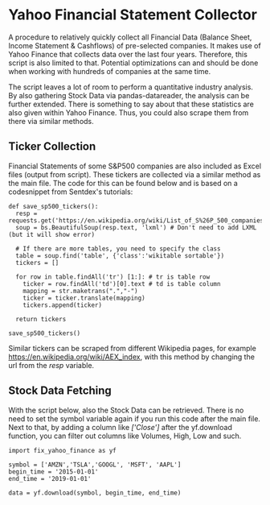 # Yahoo Financial Statement Collector
A procedure to relatively quickly collect all Financial Data (Balance Sheet, Income Statement &amp; Cashflows) of pre-selected companies. It makes use of Yahoo Finance that collects data over the last four years. Therefore, this script is also limited to that. Potential optimizations can and should be done when working with hundreds of companies at the same time. 

The script leaves a lot of room to perform a quantitative industry analysis. By also gathering Stock Data via pandas-datareader, the analysis can be further extended. There is something to say about that these statistics are also given within Yahoo Finance. Thus, you could also scrape them from there via similar methods.

## Ticker Collection
Financial Statements of some S&P500 companies are also included as Excel files (output from script). These tickers are collected via a similar method as the main file. The code for this can be found below and is based on a codesnippet from Sentdex's tutorials: 

```
def save_sp500_tickers():
  resp = requests.get('https://en.wikipedia.org/wiki/List_of_S%26P_500_companies')
  soup = bs.BeautifulSoup(resp.text, 'lxml') # Don't need to add LXML (but it will show error)

  # If there are more tables, you need to specify the class
  table = soup.find('table', {'class':'wikitable sortable'})
  tickers = []
  
  for row in table.findAll('tr') [1:]: # tr is table row
    ticker = row.findAll('td')[0].text # td is table column
    mapping = str.maketrans(".","-")
    ticker = ticker.translate(mapping)
    tickers.append(ticker)
  
  return tickers

save_sp500_tickers()
```
Similar tickers can be scraped from different Wikipedia pages, for example https://en.wikipedia.org/wiki/AEX_index, with this method by changing the url from the _resp_ variable.

##  Stock Data Fetching
With the script below, also the Stock Data can be retrieved. There is no need to set the symbol variable again if you run this code after the main file. Next to that, by adding a column like _['Close']_ after the yf.download function, you can filter out columns like Volumes, High, Low and such.

```
import fix_yahoo_finance as yf  

symbol = ['AMZN','TSLA','GOOGL', 'MSFT', 'AAPL']
begin_time = '2015-01-01'
end_time = '2019-01-01'

data = yf.download(symbol, begin_time, end_time)
````
